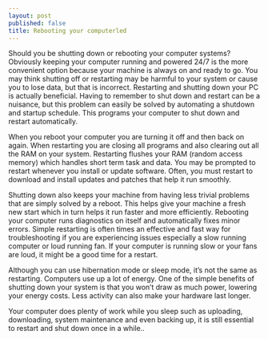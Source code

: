 ```yaml
---
layout: post
published: false
title: Rebooting your computerled
---
```

Should you be shutting down or rebooting your computer systems?  Obviously keeping your computer running and powered 24/7 is the more convenient option because your machine is always on and ready to go. 
You may think shutting off or restarting may be harmful to your system or cause you to lose data, but that is incorrect.  Restarting and shutting down your PC is actually beneficial.
Having to remember to shut down and restart can be a nuisance, but this problem can easily be solved by automating a shutdown and startup schedule.  This programs your computer to shut down and restart automatically. 

When you reboot your computer you are turning it off and then back on again.  When restarting you are closing all programs and also clearing out all the RAM on your system.  Restarting flushes your RAM (random access memory) which handles short term task and data. 
You may be prompted to restart whenever you install or update software.  Often, you must restart to download and install updates and patches that help it run smoothly.

Shutting down also keeps your machine from having less trivial problems that are simply solved by a reboot.  This helps give your machine a fresh new start which in turn helps it run faster and more efficiently. Rebooting your computer runs diagnostics on itself and automatically fixes minor errors.  Simple restarting is often times an effective and fast way for troubleshooting if you are experiencing issues especially a slow running computer or loud running fan.  If your computer is running slow or your fans are loud, it might be a good time for a restart.


Although you can use hibernation mode or sleep mode,  it’s not the same as restarting. 
Computers use up a lot of energy.  One of the simple benefits of shutting down your system is that you won’t draw as much power, lowering your energy costs. 
Less activity can also make your hardware last longer.

Your computer does plenty of work while you sleep such as uploading, downloading, system maintenance and even backing up, it is still essential to restart and shut down once in a while..
